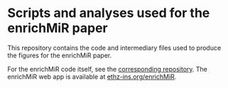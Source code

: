 # Scripts and analyses used for the enrichMiR paper

This repository contains the code and intermediary files used to produce the figures for the enrichMiR paper.

For the enrichMiR code itself, see the [corresponding repository](https://github.com/ETHZ-INS/enrichMiR).
The enrichMiR web app is available at [ethz-ins.org/enrichMiR](https://ethz-ins.org/enrichMiR/).
